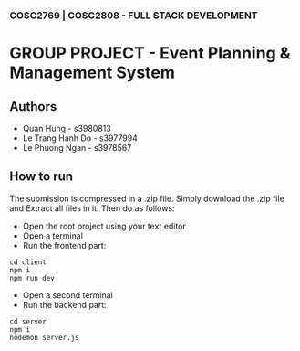 
### COSC2769 | COSC2808 - FULL STACK DEVELOPMENT
# GROUP PROJECT -  Event Planning & Management System 


## Authors

- Quan Hung - s3980813
- Le Trang Hanh Do - s3977994
- Le Phuong Ngan - s3978567


## How to run


The submission is compressed in a .zip file. Simply download the .zip file and Extract all files in it. Then do as follows: 

- Open the root project using your text editor
- Open a terminal
- Run the frontend part: 
```
cd client
npm i
npm run dev
```
- Open a second terminal
- Run the backend part: 
```
cd server
npm i
nodemon server.js
```
